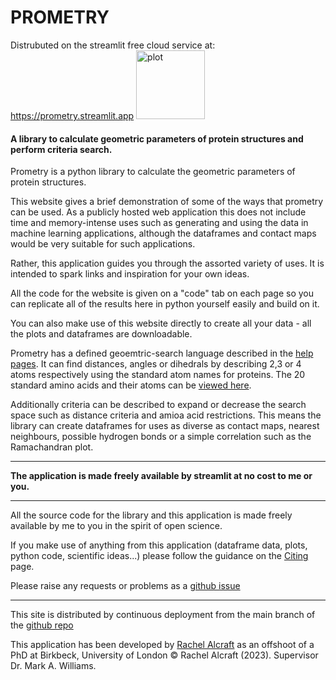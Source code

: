 # PROMETRY 


Distrubuted on the streamlit free cloud service at: https://prometry.streamlit.app
<img width="110" alt="plot" src="https://github.com/RachelAlcraft/prometry/assets/4478957/544d2d75-fd31-469b-ab41-bedfe2a7e973">

#### A library to calculate geometric parameters of protein structures and perform criteria search.
                                          
Prometry is a python library to calculate the geometric parameters of protein structures.                    

This website gives a brief demonstration of some of the ways that prometry can be used.
As a publicly hosted web application this does not include time and memory-intense uses such as
generating and using the data in machine learning applications, although the dataframes and contact maps would be very suitable for such applications.

Rather, this application guides you through the assorted variety of uses. It is intended to spark links and inspiration for your own ideas.

All the code for the website is given on a "code" tab on each page so you can replicate all of the results here in python yourself easily and build on it.  

You can also make use of this website directly to create all your data - all the plots and dataframes are downloadable.
             
Prometry has a defined geoemtric-search language described in the [help pages](https://prometry.streamlit.app/Help). 
It can find distances, angles or dihedrals by describing 2,3 or 4 atoms respectively using the standard atom names for proteins.
The 20 standard amino acids and their atoms can be [viewed here](https://www.imgt.org/IMGTeducation/Aide-memoire/_UK/aminoacids/formuleAA/).

Additionally criteria can be described to expand or decrease the search space such as distance criteria and amioa acid restrictions. 
This means the library can create dataframes for uses as diverse as contact maps, nearest neighbours, possible hydrogen bonds or a simple correlation such as the Ramachandran plot.

---           

**The application is made freely available by streamlit at no cost to me or you.**  

---  

All the source code for the library and this application is made freely available by me to you in the spirit of open science.

If you make use of anything from this application (dataframe data, plots, python code, scientific ideas...)
please follow the guidance on the [Citing](https://prometry.streamlit.app/Citing) page.                     
        
Please raise any requests or problems as a [github issue](https://github.com/RachelAlcraft/prometry/issues)
            
---                           

This site is distributed by continuous deployment from the main branch of the [github repo](https://github.com/RachelAlcraft/prometry)  

This application has been developed by [Rachel Alcraft](mailto:rachelalcraft@gmail.com) as an offshoot of a PhD at Birkbeck, University of London &copy; Rachel Alcraft (2023). Supervisor Dr. Mark A. Williams.


